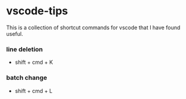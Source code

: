# vscode-tips
This is a collection of shortcut commands for vscode that I have found useful.

### line deletion

- shift + cmd + K

### batch change

- shift + cmd + L
